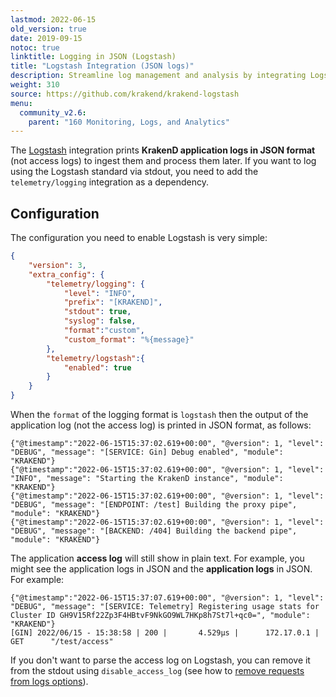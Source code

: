 ```yaml
---
lastmod: 2022-06-15
old_version: true
date: 2019-09-15
notoc: true
linktitle: Logging in JSON (Logstash)
title: "Logstash Integration (JSON logs)"
description: Streamline log management and analysis by integrating Logstash with KrakenD. Follow our documentation to set up seamless integration and gain valuable insights from your API logs.
weight: 310
source: https://github.com/krakend/krakend-logstash
menu:
  community_v2.6:
    parent: "160 Monitoring, Logs, and Analytics"
---
```

The [Logstash](https://www.elastic.co/logstash/) integration prints **KrakenD application logs in JSON format** (not access logs) to ingest them and process them later. If you want to log using the Logstash standard via stdout, you need to add the `telemetry/logging` integration as a dependency.

## Configuration
The configuration you need to enable Logstash is very simple:

```json
{
    "version": 3,
    "extra_config": {
        "telemetry/logging": {
            "level": "INFO",
            "prefix": "[KRAKEND]",
            "stdout": true,
            "syslog": false,
            "format":"custom",
            "custom_format": "%{message}"
        },
        "telemetry/logstash":{
            "enabled": true
        }
    }
}
```

When the `format` of the logging format is `logstash` then the output of the application log (not the access log) is printed in JSON format, as follows:

    {"@timestamp":"2022-06-15T15:37:02.619+00:00", "@version": 1, "level": "DEBUG", "message": "[SERVICE: Gin] Debug enabled", "module": "KRAKEND"}
    {"@timestamp":"2022-06-15T15:37:02.619+00:00", "@version": 1, "level": "INFO", "message": "Starting the KrakenD instance", "module": "KRAKEND"}
    {"@timestamp":"2022-06-15T15:37:02.619+00:00", "@version": 1, "level": "DEBUG", "message": "[ENDPOINT: /test] Building the proxy pipe", "module": "KRAKEND"}
    {"@timestamp":"2022-06-15T15:37:02.619+00:00", "@version": 1, "level": "DEBUG", "message": "[BACKEND: /404] Building the backend pipe", "module": "KRAKEND"}

The application **access log** will still show in plain text. For example, you might see the application logs in JSON and the **application logs** in JSON. For example:

    {"@timestamp":"2022-06-15T15:37:07.619+00:00", "@version": 1, "level": "DEBUG", "message": "[SERVICE: Telemetry] Registering usage stats for Cluster ID GH9V15Rf22Zp3F4HBtvF9NkGO9WL7HKp8h7St7l+qc0=", "module": "KRAKEND"}
    [GIN] 2022/06/15 - 15:38:58 | 200 |       4.529µs |      172.17.0.1 | GET      "/test/access"

If you don't want to parse the access log on Logstash, you can remove it from the stdout using `disable_access_log` (see how to [remove requests from logs options](/docs/v2.6/service-settings/router-options/#remove-requests-from-logs)).
